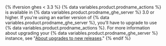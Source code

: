 {% ifversion ghes < 3.3 %}
{% data variables.product.prodname_actions %} is available in {% data variables.product.prodname_ghe_server %} 3.0 or higher. If you're using an earlier version of {% data variables.product.prodname_ghe_server %}, you'll have to upgrade to use {% data variables.product.prodname_actions %}. For more information about upgrading your {% data variables.product.prodname_ghe_server %} instance, see "[About upgrades to new releases](/admin/overview/about-upgrades-to-new-releases)."
{% endif %}
